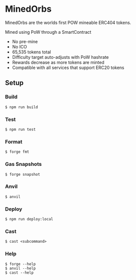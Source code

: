 # MinedOrbs

MinedOrbs are the worlds first POW mineable ERC404 tokens.

Mined using PoW through a SmartContract

- No pre-mine
- No ICO
- 65,535 tokens total
- Difficulty target auto-adjusts with PoW hashrate
- Rewards decrease as more tokens are minted
- Compatible with all services that support ERC20 tokens

## Setup

### Build

```shell
$ npm run build
```

### Test

```shell
$ npm run test
```

### Format

```shell
$ forge fmt
```

### Gas Snapshots

```shell
$ forge snapshot
```

### Anvil

```shell
$ anvil
```

### Deploy

```shell
$ npm run deploy:local
```

### Cast

```shell
$ cast <subcommand>
```

### Help

```shell
$ forge --help
$ anvil --help
$ cast --help
```
